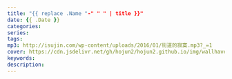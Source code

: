 ```yaml
---
title: "{{ replace .Name "-" " " | title }}"
date: {{ .Date }}
categories: 
series:
tags: 
mp3: http://isujin.com/wp-content/uploads/2016/01/街道的寂寞.mp3?_=1
cover: https://cdn.jsdelivr.net/gh/hojun2/hojun2.github.io/img/wallhaven-672007-2.jpg
keywords:
description: 
---
```


